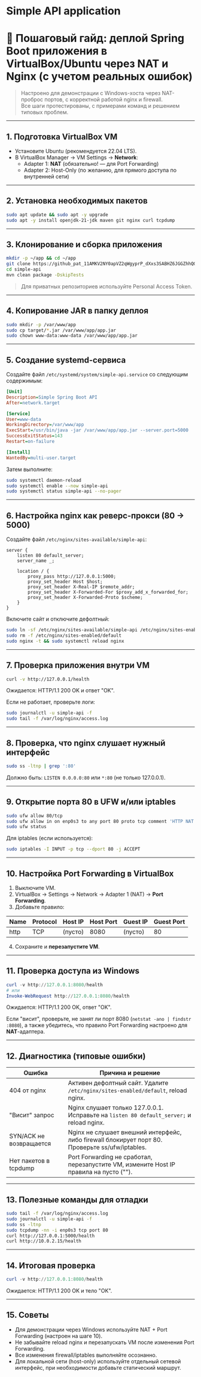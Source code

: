 # Simple API application

# 🚀 Пошаговый гайд: деплой Spring Boot приложения в VirtualBox/Ubuntu через NAT и Nginx (с учетом реальных ошибок)

> Настроено для демонстрации с Windows-хоста через NAT-проброс портов, c корректной работой nginx и firewall.  
> Все шаги протестированы, с примерами команд и решением типовых проблем.

---

## 1. Подготовка VirtualBox VM

- Установите Ubuntu (рекомендуется 22.04 LTS).
- В VirtualBox Manager → VM Settings → **Network**:
  - Adapter 1: **NAT** (обязательно! — для Port Forwarding)
  - Adapter 2: Host-Only (по желанию, для прямого доступа по внутренней сети)

---

## 2. Установка необходимых пакетов

```bash
sudo apt update && sudo apt -y upgrade
sudo apt -y install openjdk-21-jdk maven git nginx curl tcpdump
````

---

## 3. Клонирование и сборка приложения
```bash
mkdir -p ~/app && cd ~/app
git clone https://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@github.com/AaronSigel/simple-api
cd simple-api
mvn clean package -DskipTests
```

> Для приватных репозиториев используйте Personal Access Token.

---

## 4. Копирование JAR в папку деплоя

```bash
sudo mkdir -p /var/www/app
sudo cp target/*.jar /var/www/app/app.jar
sudo chown www-data:www-data /var/www/app/app.jar
```

---

## 5. Создание systemd-сервиса

Создайте файл `/etc/systemd/system/simple-api.service` со следующим содержимым:

```ini
[Unit]
Description=Simple Spring Boot API
After=network.target

[Service]
User=www-data
WorkingDirectory=/var/www/app
ExecStart=/usr/bin/java -jar /var/www/app/app.jar --server.port=5000
SuccessExitStatus=143
Restart=on-failure

[Install]
WantedBy=multi-user.target
```

Затем выполните:

```bash
sudo systemctl daemon-reload
sudo systemctl enable --now simple-api
sudo systemctl status simple-api --no-pager
```

---

## 6. Настройка nginx как реверс-прокси (80 → 5000)

Создайте файл `/etc/nginx/sites-available/simple-api`:

```nginx
server {
    listen 80 default_server;
    server_name _;

    location / {
        proxy_pass http://127.0.0.1:5000;
        proxy_set_header Host $host;
        proxy_set_header X-Real-IP $remote_addr;
        proxy_set_header X-Forwarded-For $proxy_add_x_forwarded_for;
        proxy_set_header X-Forwarded-Proto $scheme;
    }
}
```

Включите сайт и отключите дефолтный:

```bash
sudo ln -sf /etc/nginx/sites-available/simple-api /etc/nginx/sites-enabled/
sudo rm -f /etc/nginx/sites-enabled/default
sudo nginx -t && sudo systemctl reload nginx
```

---

## 7. Проверка приложения внутри VM

```bash
curl -v http://127.0.0.1/health
```

Ожидается: HTTP/1.1 200 OK и ответ "OK".

Если не работает, проверьте логи:

```bash
sudo journalctl -u simple-api -f
sudo tail -f /var/log/nginx/access.log
```

---

## 8. Проверка, что nginx слушает нужный интерфейс

```bash
sudo ss -ltnp | grep ':80'
```

Должно быть: `LISTEN 0.0.0.0:80` или `*:80` (не только 127.0.0.1).

---

## 9. Открытие порта 80 в UFW и/или iptables

```bash
sudo ufw allow 80/tcp
sudo ufw allow in on enp0s3 to any port 80 proto tcp comment 'HTTP NAT'
sudo ufw status
```

Для iptables (если используется):

```bash
sudo iptables -I INPUT -p tcp --dport 80 -j ACCEPT
```

---

## 10. Настройка Port Forwarding в VirtualBox

1. Выключите VM.
2. VirtualBox → Settings → Network → Adapter 1 (NAT) → **Port Forwarding**.
3. Добавьте правило:

| Name | Protocol | Host IP | Host Port | Guest IP | Guest Port |
| ---- | -------- | ------- | --------- | -------- | ---------- |
| http | TCP      | (пусто) | 8080      | (пусто)  | 80         |

4. Сохраните и **перезапустите VM**.

---

## 11. Проверка доступа из Windows

```powershell
curl -v http://127.0.0.1:8080/health
# или
Invoke-WebRequest http://127.0.0.1:8080/health
```

Ожидается: HTTP/1.1 200 OK, ответ "OK".

Если "висит", проверьте, не занят ли порт 8080 (`netstat -ano | findstr :8080`), а также убедитесь, что правило Port Forwarding настроено для **NAT**-адаптера.

---

## 12. Диагностика (типовые ошибки)

| Ошибка                  | Причина и решение                                                                               |
| ----------------------- | ----------------------------------------------------------------------------------------------- |
| 404 от nginx            | Активен дефолтный сайт. Удалите `/etc/nginx/sites-enabled/default`, reload nginx.               |
| "Висит" запрос          | Nginx слушает только 127.0.0.1. Исправьте на `listen 80 default_server;` и reload nginx.        |
| SYN/ACK не возвращается | Nginx не слушает внешний интерфейс, либо firewall блокирует порт 80. Проверьте ss/ufw/iptables. |
| Нет пакетов в tcpdump   | Port Forwarding не сработал, перезапустите VM, измените Host IP правила на пусто ("").          |

---

## 13. Полезные команды для отладки

```bash
sudo tail -f /var/log/nginx/access.log
sudo journalctl -u simple-api -f
sudo ss -ltnp
sudo tcpdump -nn -i enp0s3 tcp port 80
curl http://127.0.0.1:5000/health
curl http://10.0.2.15/health
```

---

## 14. Итоговая проверка

```powershell
curl -v http://127.0.0.1:8080/health
```

Ожидается: HTTP/1.1 200 OK и тело "OK".

---

## 15. Советы

* Для демонстрации через Windows используйте NAT + Port Forwarding (настроен на шаге 10).
* Не забывайте reload nginx и перезапускать VM после изменения Port Forwarding.
* Все изменения firewall/iptables выполняйте осознанно.
* Для локальной сети (host-only) используйте отдельный сетевой интерфейс, при необходимости добавьте статический маршрут.
